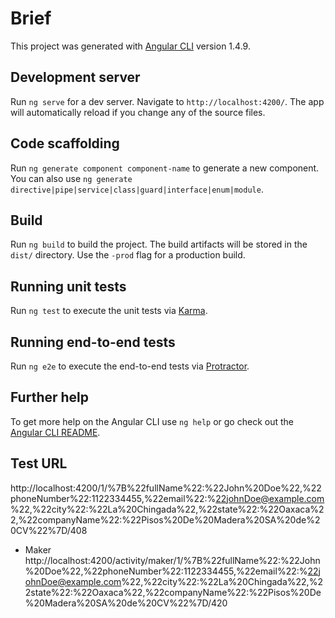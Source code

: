# Brief

This project was generated with [Angular CLI](https://github.com/angular/angular-cli) version 1.4.9.

## Development server

Run `ng serve` for a dev server. Navigate to `http://localhost:4200/`. The app will automatically reload if you change any of the source files.

## Code scaffolding

Run `ng generate component component-name` to generate a new component. You can also use `ng generate directive|pipe|service|class|guard|interface|enum|module`.

## Build

Run `ng build` to build the project. The build artifacts will be stored in the `dist/` directory. Use the `-prod` flag for a production build.

## Running unit tests

Run `ng test` to execute the unit tests via [Karma](https://karma-runner.github.io).

## Running end-to-end tests

Run `ng e2e` to execute the end-to-end tests via [Protractor](http://www.protractortest.org/).

## Further help

To get more help on the Angular CLI use `ng help` or go check out the [Angular CLI README](https://github.com/angular/angular-cli/blob/master/README.md).

## Test URL

http://localhost:4200/1/%7B%22fullName%22:%22John%20Doe%22,%22phoneNumber%22:1122334455,%22email%22:%22johnDoe@example.com%22,%22city%22:%22La%20Chingada%22,%22state%22:%22Oaxaca%22,%22companyName%22:%22Pisos%20De%20Madera%20SA%20de%20CV%22%7D/408

- Maker
http://localhost:4200/activity/maker/1/%7B%22fullName%22:%22John%20Doe%22,%22phoneNumber%22:1122334455,%22email%22:%22johnDoe@example.com%22,%22city%22:%22La%20Chingada%22,%22state%22:%22Oaxaca%22,%22companyName%22:%22Pisos%20De%20Madera%20SA%20de%20CV%22%7D/420